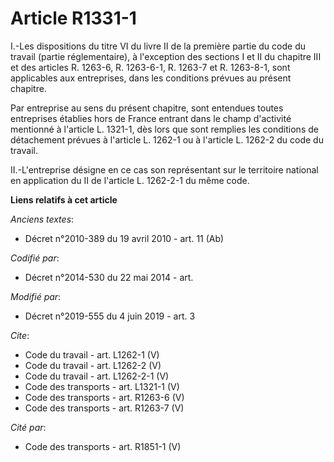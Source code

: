 # Article R1331-1

I.-Les dispositions du titre VI du livre II de la première partie du code du travail (partie réglementaire), à l'exception
des sections I et II du chapitre III et des articles R. 1263-6, R. 1263-6-1, R. 1263-7 et R. 1263-8-1, sont applicables aux
entreprises, dans les conditions prévues au présent chapitre. 

Par entreprise au sens du présent chapitre, sont entendues toutes entreprises établies hors de France entrant dans le champ
d'activité mentionné à l'article L. 1321-1, dès lors que sont remplies les conditions de détachement prévues à l'article L.
1262-1 ou à l'article L. 1262-2 du code du travail. 

II.-L'entreprise désigne en ce cas son représentant sur le territoire national en application du II de l'article L. 1262-2-1
du même code.

**Liens relatifs à cet article**

_Anciens textes_:

  - Décret n°2010-389 du 19 avril 2010 - art. 11 (Ab)

_Codifié par_:

  - Décret n°2014-530 du 22 mai 2014 - art.

_Modifié par_:

  - Décret n°2019-555 du 4 juin 2019 - art. 3

_Cite_:

  - Code du travail - art. L1262-1 (V)
  - Code du travail - art. L1262-2 (V)
  - Code du travail - art. L1262-2-1 (V)
  - Code des transports - art. L1321-1 (V)
  - Code des transports - art. R1263-6 (V)
  - Code des transports - art. R1263-7 (V)

_Cité par_:

  - Code des transports - art. R1851-1 (V)
